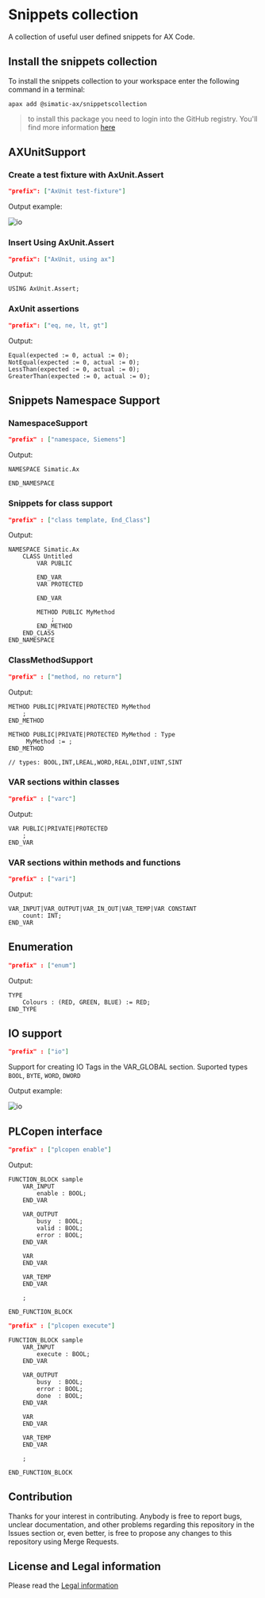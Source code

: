# Snippets collection

A collection of useful user defined snippets for AX Code. 
## Install the snippets collection

To install the snippets collection to your workspace enter the following command in a terminal:

```
apax add @simatic-ax/snippetscollection
```

> to install this package you need to login into the GitHub registry. You'll find more information [here](https://github.com/simatic-ax/.sharedstuff/blob/main/doc/personalaccesstoken.md) 

## AXUnitSupport

### Create a test fixture with AxUnit.Assert
```json
"prefix": ["AxUnit test-fixture"]
```

Output example:

![io](doc/img/ax_test-fixture.gif)

### Insert Using AxUnit.Assert
```json
"prefix": ["AxUnit, using ax"]
```

Output:
```iecst
USING AxUnit.Assert;
```

### AxUnit assertions 
```json
"prefix": ["eq, ne, lt, gt"]
```

Output:
```iecst
Equal(expected := 0, actual := 0);
NotEqual(expected := 0, actual := 0);
LessThan(expected := 0, actual := 0);
GreaterThan(expected := 0, actual := 0);
```



## Snippets Namespace Support

### NamespaceSupport
```json
"prefix" : ["namespace, Siemens"]
```

Output:
```iecst
NAMESPACE Simatic.Ax
    
END_NAMESPACE
```
### Snippets for class support
```json
"prefix" : ["class template, End_Class"]
```

Output:
```iecst
NAMESPACE Simatic.Ax
    CLASS Untitled
        VAR PUBLIC
            
        END_VAR
        VAR PROTECTED
            
        END_VAR
        
        METHOD PUBLIC MyMethod
            ;
        END_METHOD
    END_CLASS
END_NAMESPACE
```

### ClassMethodSupport

```json
"prefix" : ["method, no return"]
```

Output:
```iecst
METHOD PUBLIC|PRIVATE|PROTECTED MyMethod
    ;
END_METHOD

METHOD PUBLIC|PRIVATE|PROTECTED MyMethod : Type
     MyMethod := ;
END_METHOD

// types: BOOL,INT,LREAL,WORD,REAL,DINT,UINT,SINT
```

### VAR sections within classes
```json
"prefix" : ["varc"]
```


Output:
```iecst
VAR PUBLIC|PRIVATE|PROTECTED 
    ;
END_VAR
```


### VAR sections within methods and functions
```json
"prefix" : ["vari"]
```
Output:
```iecst
VAR_INPUT|VAR_OUTPUT|VAR_IN_OUT|VAR_TEMP|VAR CONSTANT
    count: INT;
END_VAR
```

## Enumeration
```json
"prefix" : ["enum"]
```

Output: 
```iec-st
TYPE
    Colours : (RED, GREEN, BLUE) := RED;
END_TYPE
```
## IO support

```json
"prefix" : ["io"]
```

Support for creating IO Tags in the VAR_GLOBAL section. Suported types `BOOL`, `BYTE`, `WORD`, `DWORD`

Output example:

![io](doc/img/io_snippet.gif)

## PLCopen interface 

```json
"prefix" : ["plcopen enable"]
```

Output:
```
FUNCTION_BLOCK sample
    VAR_INPUT
        enable : BOOL;
    END_VAR

    VAR_OUTPUT
        busy  : BOOL;
        valid : BOOL;
        error : BOOL;
    END_VAR

    VAR
    END_VAR

    VAR_TEMP
    END_VAR

    ;

END_FUNCTION_BLOCK
```

```json
"prefix" : ["plcopen execute"]
```

```
FUNCTION_BLOCK sample
    VAR_INPUT
        execute : BOOL;
    END_VAR

    VAR_OUTPUT
        busy  : BOOL;
        error : BOOL;
        done  : BOOL;
    END_VAR

    VAR
    END_VAR

    VAR_TEMP
    END_VAR

    ;

END_FUNCTION_BLOCK
```

## Contribution
Thanks for your interest in contributing. Anybody is free to report bugs, unclear documentation, and other problems regarding this repository in the Issues section or, even better, is free to propose any changes to this repository using Merge Requests.

## License and Legal information

Please read the [Legal information](LICENSE.md)

